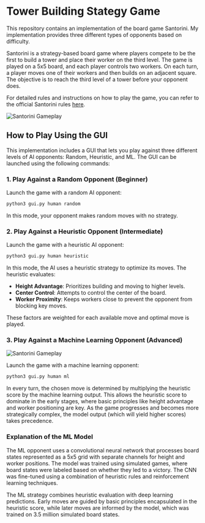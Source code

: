 # Tower Building Stategy Game 

This repository contains an implementation of the board game Santorini. My implementation provides three different types of opponents based on difficulty.

Santorini is a strategy-based board game where players compete to be the first to build a tower and place their worker on the third level. The game is played on a 5x5 board, and each player controls two workers. On each turn, a player moves one of their workers and then builds on an adjacent square. The objective is to reach the third level of a tower before your opponent does.

For detailed rules and instructions on how to play the game, you can refer to the official Santorini rules [here](https://roxley.com/santorini).

![Santorini Gameplay](main_demo.gif)

## How to Play Using the GUI

This implementation includes a GUI that lets you play against three different levels of AI opponents: Random, Heuristic, and ML. The GUI can be launched using the following commands:

### 1. **Play Against a Random Opponent (Beginner)**

Launch the game with a random AI opponent:
```bash
python3 gui.py human random
```
In this mode, your opponent makes random moves with no strategy.

### 2. Play Against a Heuristic Opponent (Intermediate)

Launch the game with a heuristic AI opponent:

```bash
python3 gui.py human heuristic
```

In this mode, the AI uses a heuristic strategy to optimize its moves. The heuristic evaluates:

- **Height Advantage**: Prioritizes building and moving to higher levels.
- **Center Control**: Attempts to control the center of the board.
- **Worker Proximity**: Keeps workers close to prevent the opponent from blocking key moves.

These factors are weighted for each available move and optimal move is played. 

### 3. Play Against a Machine Learning Opponent (Advanced)

![Santorini Gameplay](ml_demo.gif)

Launch the game with a machine learning opponent:

```bash
python3 gui.py human ml
```

In every turn, the chosen move is determined by multiplying the heuristic score by the machine learning output. This allows the heuristic score to dominate in the early stages, where basic principles like height advantage and worker positioning are key. As the game progresses and becomes more strategically complex, the model output (which will yield higher scores) takes precedence.

### Explanation of the ML Model
The ML opponent uses a convolutional neural network  that processes board states represented as a 5x5 grid with separate channels for height and worker positions. The model was trained using simulated games, where board states were labeled based on whether they led to a victory. The CNN was fine-tuned using a combination of heuristic rules and reinforcement learning techniques.

The ML strategy combines heuristic evaluation with deep learning predictions. Early moves are guided by basic principles encapsulated in the heuristic score, while later moves are informed by the model, which was trained on 3.5 million simulated board states.